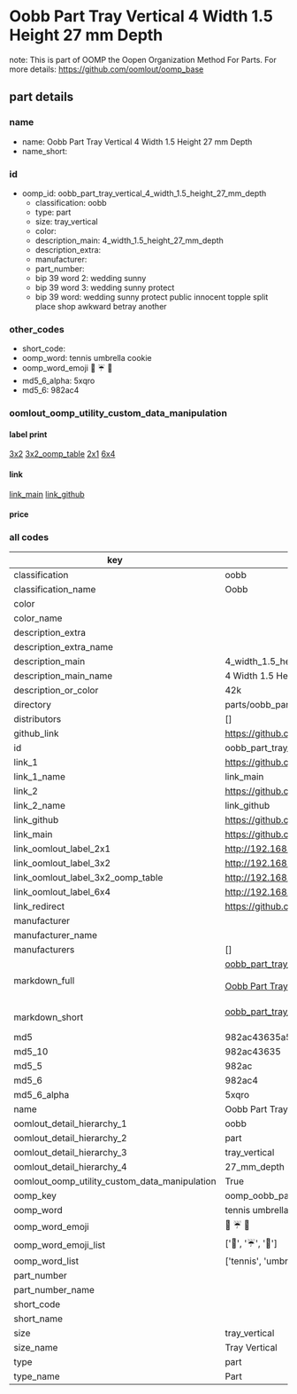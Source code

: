 # Oobb Part Tray Vertical 4 Width 1.5 Height 27 mm Depth  

note: This is part of OOMP the Oopen Organization Method For Parts. For more details: https://github.com/oomlout/oomp_base

##  part details
  







### name
* name: Oobb Part Tray Vertical 4 Width 1.5 Height 27 mm Depth
* name_short: 
### id
* oomp_id: oobb_part_tray_vertical_4_width_1.5_height_27_mm_depth
  * classification: oobb
  * type: part
  * size: tray_vertical
  * color: 
  * description_main: 4_width_1.5_height_27_mm_depth
  * description_extra: 
  * manufacturer: 
  * part_number: 
  * bip 39 word 2: wedding sunny
  * bip 39 word 3: wedding sunny protect
  * bip 39 word: wedding sunny protect public innocent topple split place shop awkward betray another

### other_codes
* short_code: 
* oomp_word: tennis umbrella cookie
* oomp_word_emoji :tennis: :umbrella: :cookie:
* md5_6_alpha: 5xqro
* md5_6: 982ac4






### oomlout_oomp_utility_custom_data_manipulation
#### label print
[3x2](http://192.168.1.245:1112/?label=oomp%205xqro)
[3x2_oomp_table](http://192.168.1.108:1112/?label=oomp%205xqro)
[2x1](http://192.168.1.242:1112/?label=oomp%205xqro)
[6x4](http://192.168.1.55:1112/?label=oomp%205xqro)    

#### link

[link_main](https://github.com/oomlout/oomlout_oomp_version_1_messy/tree/main/parts/oobb_part_tray_vertical_4_width_1.5_height_27_mm_depth) [link_github](https://github.com/oomlout/oomlout_oomp_version_1_messy/tree/main/parts/oobb_part_tray_vertical_4_width_1.5_height_27_mm_depth)                             

#### price







### all codes 
| key | value |  
| --- | --- |  
| classification | oobb |  
| classification_name | Oobb |  
| color |  |  
| color_name |  |  
| description_extra |  |  
| description_extra_name |  |  
| description_main | 4_width_1.5_height_27_mm_depth |  
| description_main_name | 4 Width 1.5 Height 27 mm Depth |  
| description_or_color | 42k |  
| directory | parts/oobb_part_tray_vertical_4_width_1.5_height_27_mm_depth |  
| distributors | [] |  
| github_link | https://github.com/oomlout/oomlout_oomp_part_src/tree/main/parts/oobb_part_tray_vertical_4_width_1.5_height_27_mm_depth |  
| id | oobb_part_tray_vertical_4_width_1.5_height_27_mm_depth |  
| link_1 | https://github.com/oomlout/oomlout_oomp_version_1_messy/tree/main/parts/oobb_part_tray_vertical_4_width_1.5_height_27_mm_depth |  
| link_1_name | link_main |  
| link_2 | https://github.com/oomlout/oomlout_oomp_version_1_messy/tree/main/parts/oobb_part_tray_vertical_4_width_1.5_height_27_mm_depth |  
| link_2_name | link_github |  
| link_github | https://github.com/oomlout/oomlout_oomp_version_1_messy/tree/main/parts/oobb_part_tray_vertical_4_width_1.5_height_27_mm_depth |  
| link_main | https://github.com/oomlout/oomlout_oomp_version_1_messy/tree/main/parts/oobb_part_tray_vertical_4_width_1.5_height_27_mm_depth |  
| link_oomlout_label_2x1 | http://192.168.1.242:1112/?label=oomp%205xqro |  
| link_oomlout_label_3x2 | http://192.168.1.245:1112/?label=oomp%205xqro |  
| link_oomlout_label_3x2_oomp_table | http://192.168.1.108:1112/?label=oomp%205xqro |  
| link_oomlout_label_6x4 | http://192.168.1.55:1112/?label=oomp%205xqro |  
| link_redirect | https://github.com/oomlout/oomlout_oomp_version_1_messy/tree/main/parts/oobb_part_tray_vertical_4_width_1.5_height_27_mm_depth |  
| manufacturer |  |  
| manufacturer_name |  |  
| manufacturers | [] |  
| markdown_full | [oobb_part_tray_vertical_4_width_1.5_height_27_mm_depth](none)<br>[](none)<br>[Oobb Part Tray Vertical 4 Width 1.5 Height 27 Mm Depth](none)<br><br> |  
| markdown_short | [oobb_part_tray_vertical_4_width_1.5_height_27_mm_depth](none)<br><br> |  
| md5 | 982ac43635a5da4794ba4ad159765fc7 |  
| md5_10 | 982ac43635 |  
| md5_5 | 982ac |  
| md5_6 | 982ac4 |  
| md5_6_alpha | 5xqro |  
| name | Oobb Part Tray Vertical 4 Width 1.5 Height 27 mm Depth |  
| oomlout_detail_hierarchy_1 | oobb |  
| oomlout_detail_hierarchy_2 | part |  
| oomlout_detail_hierarchy_3 | tray_vertical |  
| oomlout_detail_hierarchy_4 | 27_mm_depth |  
| oomlout_oomp_utility_custom_data_manipulation | True |  
| oomp_key | oomp_oobb_part_tray_vertical_4_width_1.5_height_27_mm_depth |  
| oomp_word | tennis umbrella cookie |  
| oomp_word_emoji | :tennis: :umbrella: :cookie: |  
| oomp_word_emoji_list | [':tennis:', ':umbrella:', ':cookie:'] |  
| oomp_word_list | ['tennis', 'umbrella', 'cookie'] |  
| part_number |  |  
| part_number_name |  |  
| short_code |  |  
| short_name |  |  
| size | tray_vertical |  
| size_name | Tray Vertical |  
| type | part |  
| type_name | Part |  
